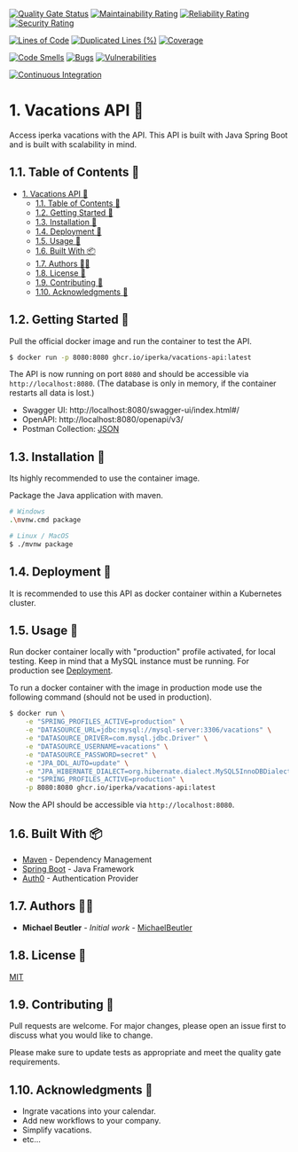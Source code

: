 [![Quality Gate Status](https://sonarcloud.io/api/project_badges/measure?project=iperka_vacations-api&metric=alert_status)](https://sonarcloud.io/dashboard?id=iperka_vacations-api) [![Maintainability Rating](https://sonarcloud.io/api/project_badges/measure?project=iperka_vacations-api&metric=sqale_rating)](https://sonarcloud.io/dashboard?id=iperka_vacations-api) [![Reliability Rating](https://sonarcloud.io/api/project_badges/measure?project=iperka_vacations-api&metric=reliability_rating)](https://sonarcloud.io/dashboard?id=iperka_vacations-api) [![Security Rating](https://sonarcloud.io/api/project_badges/measure?project=iperka_vacations-api&metric=security_rating)](https://sonarcloud.io/dashboard?id=iperka_vacations-api)

[![Lines of Code](https://sonarcloud.io/api/project_badges/measure?project=iperka_vacations-api&metric=ncloc)](https://sonarcloud.io/dashboard?id=iperka_vacations-api) [![Duplicated Lines (%)](https://sonarcloud.io/api/project_badges/measure?project=iperka_vacations-api&metric=duplicated_lines_density)](https://sonarcloud.io/dashboard?id=iperka_vacations-api) [![Coverage](https://sonarcloud.io/api/project_badges/measure?project=iperka_vacations-api&metric=coverage)](https://sonarcloud.io/dashboard?id=iperka_vacations-api)

[![Code Smells](https://sonarcloud.io/api/project_badges/measure?project=iperka_vacations-api&metric=code_smells)](https://sonarcloud.io/dashboard?id=iperka_vacations-api) [![Bugs](https://sonarcloud.io/api/project_badges/measure?project=iperka_vacations-api&metric=bugs)](https://sonarcloud.io/dashboard?id=iperka_vacations-api) [![Vulnerabilities](https://sonarcloud.io/api/project_badges/measure?project=iperka_vacations-api&metric=vulnerabilities)](https://sonarcloud.io/dashboard?id=iperka_vacations-api)

[![Continuous Integration](https://github.com/iperka/vacations-api/actions/workflows/main.yml/badge.svg)](https://github.com/iperka/vacations-api/actions/workflows/main.yml)

# 1. Vacations API 📅

Access iperka vacations with the API. This API is built with Java Spring Boot and is built with scalability in mind.

## 1.1. Table of Contents 🧾

- [1. Vacations API 📅](#1-vacations-api-)
  - [1.1. Table of Contents 🧾](#11-table-of-contents-)
  - [1.2. Getting Started 🚀](#12-getting-started-)
  - [1.3. Installation 💽](#13-installation-)
  - [1.4. Deployment 🐳](#14-deployment-)
  - [1.5. Usage 🎉](#15-usage-)
  - [1.6. Built With 📦](#16-built-with-)
  - [1.7. Authors 👨‍💻](#17-authors-)
  - [1.8. License 📃](#18-license-)
  - [1.9. Contributing 🤝](#19-contributing-)
  - [1.10. Acknowledgments 🐛](#110-acknowledgments-)

## 1.2. Getting Started 🚀

Pull the official docker image and run the container to test the API.

```bash
$ docker run -p 8080:8080 ghcr.io/iperka/vacations-api:latest
```

The API is now running on port `8080` and should be accessible via `http://localhost:8080`. (The database is only in memory, if the container restarts all data is lost.)

- Swagger UI: http://localhost:8080/swagger-ui/index.html#/
- OpenAPI: http://localhost:8080/openapi/v3/
- Postman Collection: [JSON](./postman_collection.json)

## 1.3. Installation 💽

Its highly recommended to use the container image.

Package the Java application with maven.

```bash
# Windows
.\mvnw.cmd package

# Linux / MacOS
$ ./mvnw package
```

## 1.4. Deployment 🐳

It is recommended to use this API as docker container within a Kubernetes cluster.

## 1.5. Usage 🎉

Run docker container locally with "production" profile activated, for local testing. Keep in mind that a MySQL instance must be running. For production see [Deployment](#deployment--1).

To run a docker container with the image in production mode use the following command (should not be used in production).

```bash
$ docker run \
    -e "SPRING_PROFILES_ACTIVE=production" \
    -e "DATASOURCE_URL=jdbc:mysql://mysql-server:3306/vacations" \
    -e "DATASOURCE_DRIVER=com.mysql.jdbc.Driver" \
    -e "DATASOURCE_USERNAME=vacations" \
    -e "DATASOURCE_PASSWORD=secret" \
    -e "JPA_DDL_AUTO=update" \
    -e "JPA_HIBERNATE_DIALECT=org.hibernate.dialect.MySQL5InnoDBDialect" \
    -e "SPRING_PROFILES_ACTIVE=production" \
    -p 8080:8080 ghcr.io/iperka/vacations-api:latest
```

Now the API should be accessible via `http://localhost:8080`.

## 1.6. Built With 📦

- [Maven](https://maven.apache.org/) - Dependency Management
- [Spring Boot](https://spring.io/) - Java Framework
- [Auth0](https://auth0.com/) - Authentication Provider

## 1.7. Authors 👨‍💻

- **Michael Beutler** - _Initial work_ - [MichaelBeutler](https://github.com/MichaelBeutler)

## 1.8. License 📃

[MIT](https://choosealicense.com/licenses/mit/)

## 1.9. Contributing 🤝

Pull requests are welcome. For major changes, please open an issue first to discuss what you would like to change.

Please make sure to update tests as appropriate and meet the quality gate requirements.

## 1.10. Acknowledgments 🐛

- Ingrate vacations into your calendar.
- Add new workflows to your company.
- Simplify vacations.
- etc...
